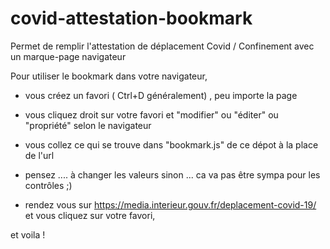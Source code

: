 # covid-attestation-bookmark
Permet de remplir l'attestation de déplacement Covid / Confinement avec un marque-page navigateur

Pour utiliser le bookmark dans votre navigateur, 
- vous créez un favori ( Ctrl+D généralement) , peu importe la page
- vous cliquez droit sur votre favori et "modifier" ou "éditer" ou "propriété" selon le navigateur
- vous collez ce qui se trouve dans "bookmark.js" de ce dépot à la place de l'url 
- pensez .... à changer les valeurs sinon ... ca va pas être sympa pour les contrôles ;)

- rendez vous sur https://media.interieur.gouv.fr/deplacement-covid-19/  et vous cliquez sur votre favori, 

et voila ! 
